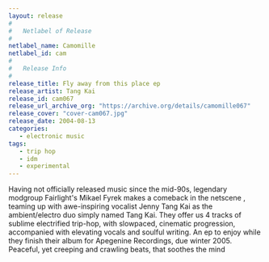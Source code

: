 ```yaml
---
layout: release
#
#   Netlabel of Release
#
netlabel_name: Camomille
netlabel_id: cam
#
#   Release Info
#
release_title: Fly away from this place ep
release_artist: Tang Kai
release_id: cam067
release_url_archive_org: "https://archive.org/details/camomille067"
release_cover: "cover-cam067.jpg"
release_date: 2004-08-13
categories:
   - electronic music
tags:
   - trip hop
   - idm
   - experimental
---
```

Having not officially released music since the mid-90s, legendary modgroup Fairlight's Mikael Fyrek makes a comeback in the netscene , teaming up with awe-inspiring vocalist Jenny Tang Kai as the ambient/electro duo simply named Tang Kai. They offer us 4 tracks of sublime electrified trip-hop, with slowpaced, cinematic progression, accompanied with elevating vocals and soulful writing. An ep to enjoy while they finish their album for Apegenine Recordings, due winter 2005. Peaceful, yet creeping and crawling beats, that soothes the mind
